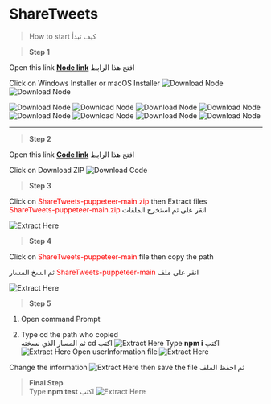 # ShareTweets
>How to start كيف تبدأ


> **Step 1** 

Open this link  **[Node link]("https://nodejs.org/en/download/")**  افتح هذا الرابط

Click on Windows Installer or macOS Installer 
 ![Download Node](./images/1_Download.PNG)
 ![Download Node](./images/2_Download_2.PNG)


![Download Node](./images/1_Install_node.png)
![Download Node](./images/2_Install_node.png)
![Download Node](./images/3_Install_node.png)
![Download Node](./images/4_Install_node.png)
![Download Node](./images/Install_npm.png)
![Download Node](./images/don't_check.jpg)
![Download Node](./images/5_Install_node.png)
![Download Node](./images/6_Install_node.png)

---
> **Step 2** 

Open this link  **[Code link]("https://github.com/Mohammad-W-Momani/ShareTweets-puppeteer")**  افتح هذا الرابط

Click on Download ZIP
![Download Code](./images/Download_Code.PNG)

> **Step 3** 

Click on <span style="color:red">ShareTweets-puppeteer-main.zip</span> then Extract files    
<span style="color:red">ShareTweets-puppeteer-main.zip</span> انقر على ثم استخرج الملفات

![Extract Here](./images/Extract_Here.png)
 
> **Step 4**    

Click on <span style="color:red">ShareTweets-puppeteer-main </span> file then copy the path

ثم انسخ المسار <span style="color:red">ShareTweets-puppeteer-main </span> انقر على ملف

![Extract Here](./images/folder_path.PNG)

> **Step 5**  

1. Open command Prompt 

2. Type cd the path who copied  
ثم  المسار الذي نسخته cd اكتب 
![Extract Here](./images/go_to_folder_path.PNG)
Type **npm i** اكتب 
![Extract Here](./images/Install_package.PNG)
Open userInformation file
![Extract Here](./images/open_userinfo.PNG)

Change the information 
![Extract Here](./images/change_the_info.PNG)
then save the file ثم احفظ الملف

> **Final Step**  
Type **npm test** اكتب
![Extract Here](./images/Run_the_test.PNG)


